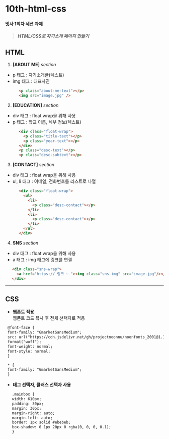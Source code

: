 # 10th-html-css
#### 멋사 1회차 세션 과제
> ##### HTML/CSS로 자기소개 페이지 만들기


## HTML

   
1. **[ABOUT ME]** _section_
  - p 태그 : 자기소개글(텍스트)   
  - img 태그 : 대표사진
  
  ```html
        <p class="about-me-text"></p>
        <img src="image.jpg" />
  ```
  
2. **[EDUCATION]** _section_
  - div 태그 : float wrap을 위해 사용
  - p 태그 : 학교 이름, 세부 정보(텍스트)
  
  ```html
        <div class="float-wrap">
          <p class="title-text"></p>
          <p class="year-text"></p>
        </div>
        <p class="desc-text"></p>
        <p class="desc-subtext"></p>
  ```
  
 3. **[CONTACT]** _section_
  - div 태그 : float wrap을 위해 사용
  - ul, li 태그 : 이메일, 전화번호를 리스트로 나열
  
  ```html
        <div class="float-wrap">
          <ul>
            <li>
              <p class="desc-contact"></p>
            </li>
            <li>
              <p class="desc-contact"></p>
            </li>
          </ul>
        </div>
  ```
  
  4. **SNS** _section_
   - div 태그 : float wrap을 위해 사용
   - a 태그 : img 태그에 링크를 연결
   
   ```html
      <div class="sns-wrap">
        <a href="https:// 링크 ~ "><img class="sns-img" src="image.jpg"/></a>
      </div>
   ```
   
   ***
   
   ## CSS
   
   - **웹폰트 적용**   
     웹폰트 코드 복사 후 전체 선택자로 적용
   ```html
    @font-face {
    font-family: "GmarketSansMedium";
    src: url("https://cdn.jsdelivr.net/gh/projectnoonnu/noonfonts_2001@1.1/GmarketSansMedium.woff")
    format("woff");
    font-weight: normal;
    font-style: normal;
    }

    * {
    font-family: "GmarketSansMedium";
    }
   ```

- **태그 선택자, 클래스 선택자 사용**   
```html
   .mainbox {
   width: 610px;
   padding: 30px;
   margin: 30px;
   margin-right: auto;
   margin-left: auto;
   border: 1px solid #ebebeb;
   box-shadow: 0 1px 20px 0 rgba(0, 0, 0, 0.1);
   }
```
